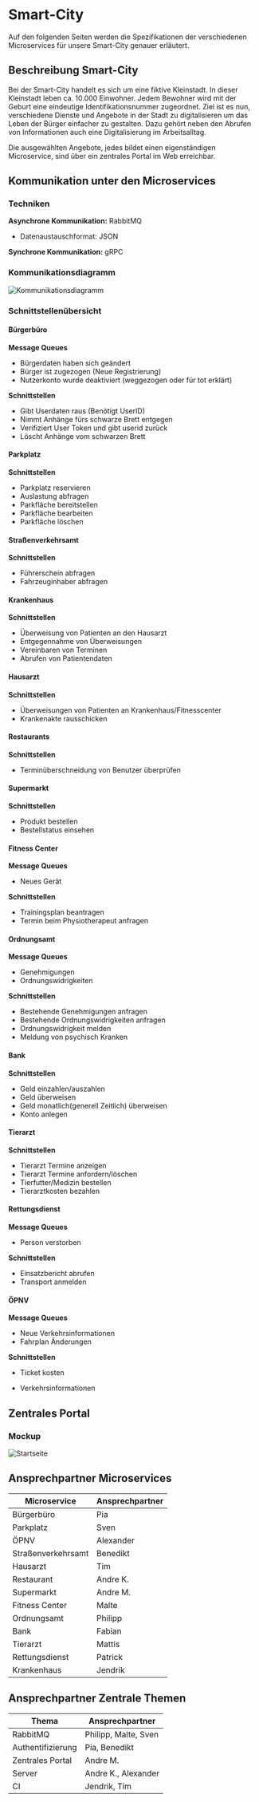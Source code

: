 # Smart-City

Auf den folgenden Seiten werden die Spezifikationen der verschiedenen Microservices für unsere Smart-City genauer erläutert.

## Beschreibung Smart-City

Bei der Smart-City handelt es sich um eine fiktive Kleinstadt. In dieser Kleinstadt leben ca. 10.000 Einwohner. Jedem Bewohner wird mit der Geburt eine eindeutige Identifikationsnummer zugeordnet. Ziel ist es nun, verschiedene Dienste und Angebote in der Stadt zu digitalisieren um das Leben der Bürger einfacher zu gestalten. Dazu gehört neben den Abrufen von Informationen auch eine Digitalisierung im Arbeitsalltag. 

Die ausgewählten Angebote, jedes bildet einen eigenständigen Microservice, sind über ein zentrales Portal im Web erreichbar.

## Kommunikation unter den Microservices

### Techniken

__Asynchrone  Kommunikation:__ RabbitMQ

- Datenaustauschformat: JSON

__Synchrone Kommunikation:__ gRPC

### Kommunikationsdiagramm

![Kommunikationsdiagramm](./img/MicroserviceOverview.svg)

### Schnittstellenübersicht

#### Bürgerbüro

**Message Queues**

- Bürgerdaten haben sich geändert
- Bürger ist zugezogen (Neue Registrierung)
- Nutzerkonto wurde deaktiviert (weggezogen oder für tot erklärt)

**Schnittstellen**

- Gibt Userdaten raus (Benötigt UserID)
- Nimmt Anhänge fürs schwarze Brett entgegen
- Verifiziert User Token und gibt userid zurück
- Löscht Anhänge vom schwarzen Brett

#### Parkplatz

**Schnittstellen**

- Parkplatz reservieren
- Auslastung abfragen
- Parkfläche bereitstellen
- Parkfläche bearbeiten
- Parkfläche löschen

#### Straßenverkehrsamt

**Schnittstellen**

- Führerschein abfragen
- Fahrzeuginhaber abfragen

#### Krankenhaus

**Schnittstellen**

- Überweisung von Patienten an den Hausarzt
- Entgegennahme von Überweisungen
- Vereinbaren von Terminen
- Abrufen von Patientendaten

#### Hausarzt 

**Schnittstellen**

- Überweisungen von Patienten an Krankenhaus/Fitnesscenter
- Krankenakte rausschicken

#### Restaurants

**Schnittstellen**

- Terminüberschneidung von Benutzer überprüfen

#### Supermarkt

**Schnittstellen**

- Produkt bestellen
- Bestellstatus einsehen

#### Fitness Center

**Message Queues**

- Neues Gerät

**Schnittstellen**

- Trainingsplan beantragen
- Termin beim Physiotherapeut anfragen

#### Ordnungsamt

**Message Queues**

- Genehmigungen
- Ordnungswidrigkeiten

**Schnittstellen**

- Bestehende Genehmigungen anfragen
- Bestehende Ordnungswidrigkeiten anfragen
- Ordnungswidrigkeit melden
- Meldung von psychisch Kranken

#### Bank

**Schnittstellen**

- Geld einzahlen/auszahlen
- Geld überweisen
- Geld monatlich(generell Zeitlich) überweisen
- Konto anlegen

#### Tierarzt

**Schnittstellen**

- Tierarzt Termine anzeigen
- Tierarzt Termine anfordern/löschen
- Tierfutter/Medizin bestellen
- Tierarztkosten bezahlen

#### Rettungsdienst

**Message Queues**

- Person verstorben

**Schnittstellen**

- Einsatzbericht abrufen
- Transport anmelden

#### ÖPNV

**Message Queues**

- Neue Verkehrsinformationen
- Fahrplan Änderungen

**Schnittstellen**

- Ticket kosten

- Verkehrsinformationen

  

## Zentrales Portal

### Mockup

![Startseite](./img/mockuphomepage.png)



## Ansprechpartner Microservices

| Microservice       | Ansprechpartner |
| ------------------ | --------------- |
| Bürgerbüro         | Pia             |
| Parkplatz          | Sven            |
| ÖPNV               | Alexander       |
| Straßenverkehrsamt | Benedikt        |
| Hausarzt           | Tim             |
| Restaurant         | Andre K.        |
| Supermarkt         | Andre M.        |
| Fitness Center     | Malte           |
| Ordnungsamt        | Philipp         |
| Bank               | Fabian          |
| Tierarzt           | Mattis          |
| Rettungsdienst     | Patrick         |
| Krankenhaus        | Jendrik         |

## Ansprechpartner Zentrale Themen

| Thema             | Ansprechpartner      |
| ----------------- | -------------------- |
| RabbitMQ          | Philipp, Malte, Sven |
| Authentifizierung | Pia, Benedikt        |
| Zentrales Portal  | Andre M.             |
| Server            | Andre K., Alexander  |
| CI                | Jendrik, Tim         |

